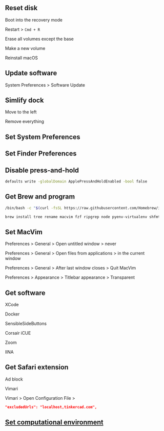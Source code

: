 ## Reset disk

Boot into the recovery mode

Restart > `Cmd + R`

Erase all volumes except the base

Make a new volume

Reinstall macOS

## Update software

System Preferences > Software Update

## Simlify dock

Move to the left

Remove everything

## Set System Preferences

## Set Finder Preferences

## Disable press-and-hold

```sh
defaults write -globalDomain ApplePressAndHoldEnabled -bool false
```

## Get Brew and program

```sh
/bin/bash -c "$(curl -fsSL https://raw.githubusercontent.com/Homebrew/install/master/install.sh)"
```

```sh
brew install tree rename macvim fzf ripgrep node pyenv-virtualenv shfmt pandoc mactex git-lfs
```

## Set MacVim

Preferences > General > Open untitled window > never

Preferences > General > Open files from applications > in the current window

Preferences > General > After last window closes > Quit MacVim

Preferences > Appearance > Titlebar appearance > Transparent

## Get software

XCode

Docker

SensibleSideButtons

Corsair iCUE

Zoom

IINA

## Get Safari extension

Ad block

Vimari

Vimari > Open Configuration File >

```json
"excludedUrls": "localhost,tinkercad.com",
```

## [Set computational environment](computational_environment.md)
